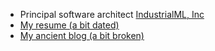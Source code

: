 ---
---
- Principal software architect [IndustrialML, Inc](https://www.industrialml.com/)
- [My resume (a bit dated)](https://jasontrue.github.io/resume.html)
- [My ancient blog (a bit broken)](https://blog.jagaimo.com/)